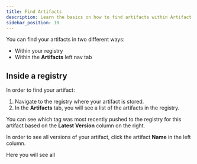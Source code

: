 ```yaml
---
title: Find Artifacts
description: Learn the basics on how to find artifacts within Artifact Registry
sidebar_position: 10
---
```


You can find your artifacts in two different ways:
- Within your registry
- Within the **Artifacts** left nav tab

## Inside a registry

In order to find your artifact:

1. Navigate to the registry where your artifact is stored.
2. In the **Artifacts** tab, you will see a list of the artifacts in the registry.

You can see which tag was most recently pushed to the registry for this artifact based on the **Latest Version** column on the right. 

In order to see all versions of your artifact, click the artifact **Name** in the left column.

Here you will see all 
